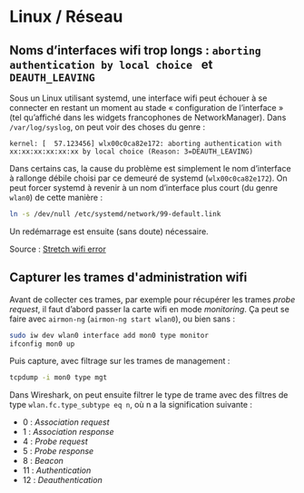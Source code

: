 # Linux / Réseau

## Noms d’interfaces wifi trop longs : `aborting authentication by local choice ` et `DEAUTH_LEAVING`

Sous un Linux utilisant systemd, une interface wifi peut échouer à se connecter en restant un moment au stade « configuration de l’interface » (tel qu’affiché dans les widgets francophones de NetworkManager). Dans `/var/log/syslog`, on peut voir des choses du genre :

```
kernel: [  57.123456] wlx00c0ca82e172: aborting authentication with xx:xx:xx:xx:xx:xx by local choice (Reason: 3=DEAUTH_LEAVING)
```

Dans certains cas, la cause du problème est simplement le nom d’interface à rallonge débile choisi par ce demeuré de systemd (`wlx00c0ca82e172`).
On peut forcer systemd à revenir à un nom d’interface plus court (du genre `wlan0`) de cette manière :

```bash
ln -s /dev/null /etc/systemd/network/99-default.link
```

Un redémarrage est ensuite (sans doute) nécessaire.

Source : [Stretch wifi error](https://www.reddit.com/r/debian/comments/5tdp8q/stretch_wifi_error/)

## Capturer les trames d'administration wifi

Avant de collecter ces trames, par exemple pour récupérer les trames *probe request*, il faut d’abord passer la carte wifi en mode *monitoring*. Ça peut se faire avec `airmon-ng` (`airmon-ng start wlan0`), ou bien sans :

```bash
sudo iw dev wlan0 interface add mon0 type monitor
ifconfig mon0 up
```

Puis capture, avec filtrage sur les trames de management :

```bash
tcpdump -i mon0 type mgt
```

Dans Wireshark, on peut ensuite filtrer le type de trame avec des filtres de type `wlan.fc.type_subtype eq n`, où n a la signification suivante :

* 0 : *Association request*
* 1 : *Association response*
* 4 : *Probe request*
* 5 : *Probe response*
* 8 : *Beacon*
* 11 : *Authentication*
* 12 : *Deauthentication*

